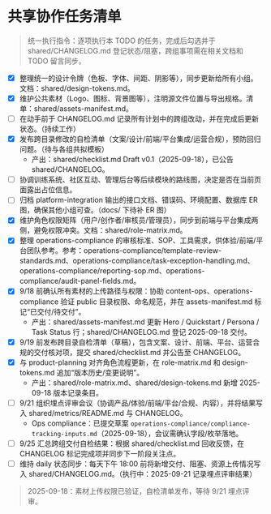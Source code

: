﻿# 共享协作任务清单
> 统一执行指令：逐项执行本 TODO 的任务，完成后勾选并于 shared/CHANGELOG.md 登记状态/阻塞，跨组事项需在相关文档和 TODO 留言同步。

- [x] 整理统一的设计令牌（色板、字体、间距、阴影等），同步更新给所有小组。文档：shared/design-tokens.md。
- [x] 维护公共素材（Logo、图标、背景图等），注明源文件位置与导出规格。清单：shared/assets-manifest.md。
- [ ] 在动手前于 CHANGELOG.md 记录所有计划中的跨组改动，并在完成后更新状态。（持续工作）
- [x] 发布跨目录修改的自检清单（文案/设计/前端/平台集成/运营合规），预防回归问题。（待与各组共拟模板）
  - 产出：shared/checklist.md Draft v0.1（2025-09-18），已公告 shared/CHANGELOG。
- [ ] 协调训练系统、社区互动、管理后台等后续模块的路线图，决定是否在当前页面露出占位信息。
- [ ] 归档 platform-integration 输出的接口文档、错误码、环境配置、数据库 ER 图，确保其他小组可查。（docs/ 下待补 ER 图）
- [x] 维护角色权限矩阵（用户/创作者/审核员/管理员），同步到前端与平台集成两侧，避免权限冲突。文档：shared/role-matrix.md。
- [x] 整理 operations-compliance 的审核标准、SOP、工具需求，供体验/前端/平台团队参考。参考：operations-compliance/template-review-standards.md、operations-compliance/task-exception-handling.md、operations-compliance/reporting-sop.md、operations-compliance/audit-panel-fields.md。
- [x] 9/18 前确认所有素材的上传路径与权限：协助 content-ops、operations-compliance 验证 public 目录权限、命名规范，并在 assets-manifest.md 标记“已交付/待交付”。
  - 产出：shared/assets-manifest.md 更新 Hero / Quickstart / Persona / Task Status 行；shared/CHANGELOG.md 登记 2025-09-18 交付。
- [x] 9/19 前发布跨目录自检清单（草稿），包含文案、设计、前端、平台、运营合规的交付核对项，提交 shared/checklist.md 并公告至 CHANGELOG。
- [x] 与 product-planning 对齐角色流程更新，在 role-matrix.md 和 design-tokens.md 追加“版本历史/变更说明”。
  - 产出：shared/role-matrix.md、shared/design-tokens.md 新增 2025-09-18 版本记录条目。
- [ ] 9/21 组织埋点评审会议（协调产品/体验/前端/平台/合规、内容），并将结果写入 shared/metrics/README.md 与 CHANGELOG。
  - Ops compliance：已提交草案 `operations-compliance/compliance-tracking-inputs.md`（2025-09-18），会议需确认字段/枚举落地。
- [ ] 9/25 汇总跨组交付自检结果：根据 shared/checklist.md 回收反馈，在 CHANGELOG 标记完成项并同步下一阶段关注点。
- [ ] 维持 daily 状态同步：每天下午 18:00 前将新增交付、阻塞、资源上传情况写入 shared/CHANGELOG.md。（执行中：2025-09-21 记录埋点评审结果）
> 2025-09-18：素材上传权限已验证，自检清单发布，等待 9/21 埋点评审。



